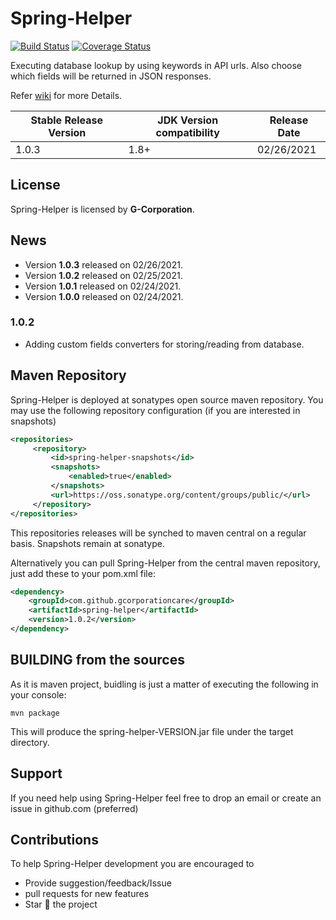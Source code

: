 # Spring-Helper
[![Build Status](https://api.travis-ci.com/gcorporationcare/spring-helper.svg?branch=master)](https://api.travis-ci.com/gcorporationcare/spring-helper.svg?branch=master)
[![Coverage Status](https://coveralls.io/repos/github/gcorporationcare/spring-helper/badge.svg?branch=master)](https://coveralls.io/github/gcorporationcare/spring-helper?branch=master)


Executing database lookup by using keywords in API urls. Also choose which fields will be returned in JSON responses.

Refer [wiki](https://github.com/gcorporationcare/spring-helper/wiki) for more Details.


| Stable Release Version | JDK Version compatibility | Release Date |
| ------------- | ------------- | ------------|
| 1.0.3  | 1.8+ | 02/26/2021 |

## License

Spring-Helper is licensed by **G-Corporation**.

## News
* Version **1.0.3** released on 02/26/2021.
* Version **1.0.2** released on 02/25/2021.
* Version **1.0.1** released on 02/24/2021.
* Version **1.0.0** released on 02/24/2021.

### 1.0.2

* Adding custom fields converters for storing/reading from database.

## Maven Repository

Spring-Helper is deployed at sonatypes open source maven repository. You may use the following repository configuration (if you are interested in snapshots)

```xml
<repositories>
     <repository>
         <id>spring-helper-snapshots</id>
         <snapshots>
             <enabled>true</enabled>
         </snapshots>
         <url>https://oss.sonatype.org/content/groups/public/</url>
     </repository>
</repositories>
```
This repositories releases will be synched to maven central on a regular basis. Snapshots remain at sonatype.

Alternatively you can  pull Spring-Helper from the central maven repository, just add these to your pom.xml file:
```xml
<dependency>
	<groupId>com.github.gcorporationcare</groupId>
	<artifactId>spring-helper</artifactId>
	<version>1.0.2</version>
</dependency>
```

## BUILDING from the sources

As it is maven project, buidling is just a matter of executing the following in your console:

	mvn package

This will produce the spring-helper-VERSION.jar file under the target directory.

## Support
If you need help using Spring-Helper feel free to drop an email or create an issue in github.com (preferred)

## Contributions
To help Spring-Helper development you are encouraged to  
* Provide suggestion/feedback/Issue
* pull requests for new features
* Star :star2: the project
